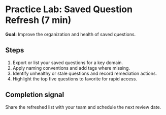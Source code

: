# Practice Lab: Saved Question Refresh (7 min)

**Goal:** Improve the organization and health of saved questions.

## Steps

1. Export or list your saved questions for a key domain.
2. Apply naming conventions and add tags where missing.
3. Identify unhealthy or stale questions and record remediation actions.
4. Highlight the top five questions to favorite for rapid access.

## Completion signal

Share the refreshed list with your team and schedule the next review date.
